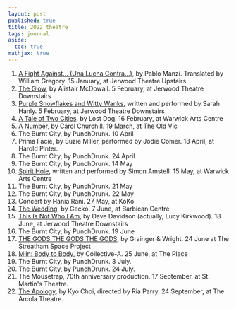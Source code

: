 ```yaml
---
layout: post
published: true
title: 2022 theatre
tags: journal
aside:
  toc: true
mathjax: true
---
```



1. [A Fight Against… (Una Lucha Contra…)](https://royalcourttheatre.com/whats-on/afightagainst/), by Pablo Manzi. Translated by William Gregory. 15 January, at Jerwood Theatre Upstairs
2. [The Glow](https://royalcourttheatre.com/whats-on/theglow/), by Alistair McDowall. 5 February, at Jerwood Theatre Downstairs
3. [Purple Snowflakes and Witty Wanks](https://royalcourttheatre.com/whats-on/purplesnowflakes/), written and performed by Sarah Hanly. 5 February, at Jerwood Theatre Downstairs
4. [A Tale of Two Cities](https://www.lostdogdance.co.uk/currentproductions/ataleoftwocities), by Lost Dog. 16 February, at Warwick Arts Centre
5. [A Number](https://www.oldvictheatre.com/stage/event/a-number), by Carol Churchill. 19 March, at The Old Vic
6. The Burnt City, by PunchDrunk. 10 April
7. Prima Facie, by Suzie Miller, performed by Jodie Comer. 18 April, at Harold Pinter.
8. The Burnt City, by PunchDrunk. 24 April
9. The Burnt City, by PunchDrunk. 14 May
10. [Spirit Hole](https://www.simonamstell.com), written and performed by Simon Amstell. 15 May, at Warwick Arts Centre
11. The Burnt City, by PunchDrunk. 21 May
12. The Burnt City, by PunchDrunk. 22 May
13. Concert by Hania Rani. 27 May, at KoKo
14. [The Wedding](https://www.barbican.org.uk/whats-on/2022/event/gecko-the-wedding), by Gecko. 7 June, at Barbican Centre
15. [This Is Not Who I Am](https://royalcourttheatre.com/whats-on/that-is-not-who-i-am/), by Dave Davidson (actually, Lucy Kirkwood). 18 June, at Jerwood Theatre Downstairs
16. The Burnt City, by PunchDrunk. 19 June
17. [THE GODS THE GODS THE GODS](https://www.wrightandgrainger.com), by Grainger & Wright. 24 June at The Streatham Space Project
18. [Miin: Body to Body](https://www.theplace.org.uk/whats-on/collective-cha-jinyeob-miin-body-body), by Collective-A. 25 June, at The Place
19. The Burnt City, by PunchDrunk. 3 July.
20. The Burnt City, by PunchDrunk. 24 July.
21. The Mousetrap, 70th anniversary production. 17 September, at St. Martin's Theatre.
22. [The Apology](https://www.arcolatheatre.com/whats-on/the-apology-2/), by Kyo Choi, directed by Ria Parry. 24 September, at The Arcola Theatre.
